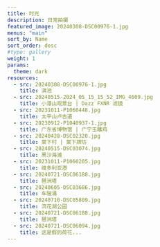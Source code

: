 ```yaml
---
title: 时光
description: 日常拍摄
featured_image: 20240308-DSC00976-1.jpg
menus: "main"
sort_by: Name
sort_order: desc
#type: gallery
weight: 1
params:
  theme: dark
resources:
  - src: 20240308-DSC00976-1.jpg
    title: 滇池
  - src: 20240515-2024_05_15_15_52_IMG_4609.jpg
    title: 小潭山观景台 | Dazz FXNR 滤镜
  - src: 20231011-P1060448.jpg
    title: 太平山卢吉道
  - src: 20230912-P1040937-1.jpg
    title: 广东省博物馆 | 广宁玉雕鸡
  - src: 20240428-DSC02320.jpg
    title: 棠下村 | 棠下牌坊
  - src: 20240515-DSC03074.jpg
    title: 黑沙海滩
  - src: 20231011-P1060205.jpg
    title: 维多利亚港
  - src: 20240721-DSC06188.jpg
    title: 琶洲塔
  - src: 20240605-DSC03686.jpg
    title: 车陂涌
  - src: 20240710-DSC05809.jpg
    title: 流花湖公园
  - src: 20240721-DSC06188.jpg
    title: 琶洲塔
  - src: 20240721-DSC06094.jpg
    title: 这是假的荷花...
---
```

